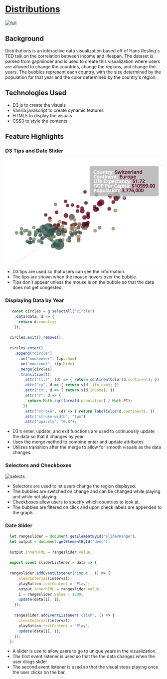 # [Distributions](https://fion-p.github.io/Distributions/)

![full](https://i.pinimg.com/originals/94/8c/bd/948cbd7c0c068feafee44aedccfab86f.gif)

## Background
Distributions is an interactive data visualization based off of Hans Rosling's TED talk on the correlation between income and lifespan. The dataset is parsed from gapminder and is used to create this visualization where users are allowed to change the countries, change the regions, and change the years. The bubbles represent each country, with the size determined by the population for that year and the color determined by the country's region.

## Technologies Used
  * D3.js to create the visuals
  * Vanilla javascript to create dynamic features
  * HTML5 to display the visuals
  * CSS3 to style the contents
 
## Feature Highlights

### D3 Tips and Date Slider
<!-- ![drags](https://i.pinimg.com/originals/ba/a0/a9/baa0a9f9520475e3fef4b3d30d1bf001.gif) -->
![tips](d3tip2.png)
  * D3 tips are used so that users can see the information.
  * The tips are shown when the mouse hovers over the bubble.
  * Tips don't appear unless the mouse is on the bubble so that the data does not get congested.
  
### Displaying Data by Year
```javascript
   const circles = g.selectAll("circle")
    .data(data, d => {
      return d.country;
    });

  circles.exit().remove();

  circles.enter()
    .append("circle")
      .on("mouseover", tip.show)
      .on("mouseout", tip.hide)
      .merge(circles)
      .transition(t)
        .attr("fill", (d) => { return continentColor(d.continent); })
        .attr("cy", d => { return y(d.life_exp); })
        .attr("cx", d => { return x(d.income); })
        .attr("r", d => {
          return Math.sqrt(area(d.population) / Math.PI);
        })
        .attr("stroke", (d) => { return labelColor(d.continent); })
        .attr("stroke-width", "1px")
        .attr("opacity", "0.8");
```
 * D3's enter, update, and exit functions are used to cotinuously update the data so that it changes by year
 * Uses the merge method to combine enter and update attributes 
 * Utilizes transition after the merge to allow for smooth visuals as the data changes.

### Selectors and Checkboxes

![selects](https://i.pinimg.com/originals/67/75/3b/67753b3cf7a5d4f6f052bf9fc9814258.gif)

  * Selectors are used to let users change the region displayed. 
  * The bubbles are switched on change and can be changed while playing and while not playing. 
  * Checkboxes allow users to specify which countries to look at. 
  * The bubbles are filtered on click and upon check labels are appended to the graph. 


### Date Slider 

  ```javascript
    let rangeslider = document.getElementById("sliderRange");
    let output = document.getElementById("demo");

    output.innerHTML = rangeslider.value;

    export const sliderListener = data => {

    rangeslider.addEventListener('input', () => {
        clearInterval(interval);
        playButton.textContent = "Play";
        output.innerHTML = rangeslider.value;
        i = rangeslider.value - 1800;
        update(data[i], i);
      });
      
      rangeslider.addEventListener('click', () => {
        clearInterval(interval);
        playButton.textContent = "Play";
        update(data[i], i);
      });
    };
  ```
  * A slider is use to allow users to go to unique years in the visualization. 
  * The first event listener is used so that the the data changes when the user drags slider
  * The second event listener is used so that the visual stops playing once the user clicks on the bar.

